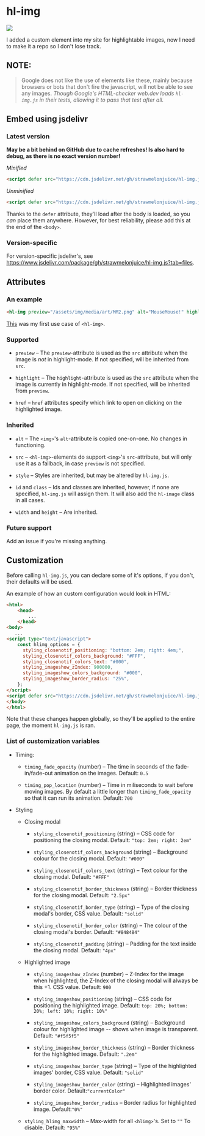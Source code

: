 # hl-img
[![](https://data.jsdelivr.com/v1/package/gh/strawmelonjuice/hl-img.js/badge?style=rounded)](https://www.jsdelivr.com/package/gh/strawmelonjuice/hl-img.js)

I added a custom element into my site for highlightable images, now I need to make it a repo so I don't lose track.
## NOTE:
> Google does not like the use of elements like these, mainly because browsers or bots that don't fire the javascript, will not be able to see any images. _Though Google's HTML-checker web.dev loads `hl-img.js` in their tests, allowing it to pass that test after all._

## Embed using jsdelivr
### Latest version
**May be a bit behind on GitHub due to cache refreshes! Is also hard to debug, as there is no exact version number!**

_Minified_
```html
<script defer src="https://cdn.jsdelivr.net/gh/strawmelonjuice/hl-img.js@latest/hl-img.min.js"></script>
```
_Unminified_
```html
<script defer src="https://cdn.jsdelivr.net/gh/strawmelonjuice/hl-img.js@latest/hl-img.js"></script>
```
Thanks to the `defer` attribute, they'll load after the body is loaded, so you _can_ place them anywhere. However, for best reliability, please add this at the end of the `<body>`.

### Version-specific

For version-specific jsdelivr's, see <https://www.jsdelivr.com/package/gh/strawmelonjuice/hl-img.js?tab=files>.
## Attributes
### An example
```html
<hl-img preview="/assets/img/media/art/MM2.png" alt="MouseMouse!" highlight="/assets/img/media/art/MM2.webp"></hl-img>
```
[This](https://strawmelonjuice.com/blog?p=posts/art/mousemouse-3.2) was my first use case of `<hl-img>`.
### Supported
- `preview` – The `preview`-attribute is used as the `src` attribute when the image is _not_ in highlight-mode. If not specified, will be inherited from `src`.

- `highlight` – The `highlight`-attribute is used as the `src` attribute when the image is currently in highlight-mode. If not specified, will be inherited from `preview`.

- `href` – `href` attributes specify which link to open on clicking on the highlighted image.

### Inherited
- `alt` – The `<img>`'s `alt`-attribute is copied one-on-one. No changes in functioning.

- `src` – `<hl-img>`-elements do support `<img>`'s `src`-attribute, but will only use it as a fallback, in case `preview` is not specified.

- `style` – Styles are inherited, but may be altered by `hl-img.js`.

- `id` and `class` – Ids and classes are inherited, however, if none are specified, `hl-img.js` will assign them. It will also add the `hl-image` class in all cases.

- `width` and `height` – Are inherited.

### Future support

Add an issue if you're missing anything.

## Customization

Before calling `hl-img.js`, you can declare some of it's options, if you don't, their defaults will be used.

An example of how an custom configuration would look in HTML:

```HTML
<html>
    <head>
        ...
    </head>
<body>
   ...
<script type="text/javascript">
    const hlimg_options = {
      styling_closenotif_positioning: "bottom: 2em; right: 4em;",
      styling_closenotif_colors_background: "#FFF",
      styling_closenotif_colors_text: "#000",
      styling_imageshow_zIndex: 900000,
      styling_imageshow_colors_background: "#000",
      styling_imageshow_border_radius: "25%",
	};
</script>
<script defer src="https://cdn.jsdelivr.net/gh/strawmelonjuice/hl-img.js@latest/hl-img.js"></script>
</body>
</html>
```

Note that these changes happen globally, so they'll be applied to the entire page, the moment `hl-img.js` is ran.

### List of customization variables

- Timing:

  - `timing_fade_opacity`  (number) – The time in seconds of the fade-in/fade-out animation on the images. Default: `0.5`

  - `timing_pop_location` (number)  – Time in miliseconds to wait before moving images. By default a little longer than `timing_fade_opacity` so that it can run its animation. Default: `700`

- Styling

  - Closing modal

    - `styling_closenotif_positioning` (string) – CSS code for positioning the closing modal. Default: `"top: 2em; right: 2em"`

    - `styling_closenotif_colors_background` (string) – Background colour for the closing modal. Default: `"#000"`

    - `styling_closenotif_colors_text` (string) – Text colour for the closing modal. Default: `"#FFF"`

    - `styling_closenotif_border_thickness` (string) – Border thickness for the closing modal. Default: `"2.5px"`

    - `styling_closenotif_border_type` (string) – Type of the closing modal's border, CSS value. Default: `"solid"`

    - `styling_closenotif_border_color`  (string) –  The colour of the closing modal's border. Default: `"#848484"`

    - `styling_closenotif_padding` (string) – Padding for the text inside the closing modal. Default: `"4px"`

  - Highlighted image

    - `styling_imageshow_zIndex` (number) – Z-Index for the image when highlighted, the Z-Index of the closing modal will always be this +1. CSS value. Default: `900`

    -   `styling_imageshow_positioning` (string) – CSS code for positioning the highlighted image. Default: `top: 20%; bottom: 20%; left: 10%; right: 10%"`

    - `styling_imageshow_colors_background` (string) – Background colour for highlighted image -- shows when image is transparent. Default: `"#f5f5f5"`

    - `styling_imageshow_border_thickness` (string) – Border thickness for the highlighted image. Default: `".2em"`
    - `styling_imageshow_border_type` (string) – Type of the highlighted images' border, CSS value. Default: `"solid"`
    - `styling_imageshow_border_color` (string) – Highlighted images' border color. Default:`"currentColor"`
    - `styling_imageshow_border_radius` – Border radius for highlighted image. Default:`"0%"`

  - `styling_hlimg_maxwidth` – Max-width for all `<hlimg>`'s. Set to `""` To disable. Default: `"95%"`

